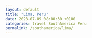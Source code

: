 ```yaml
---
layout: default
title: "Lima, Peru"
date: 2023-07-09 08:00:30 +0100
categories: travel SouthAmerica Peru
permalink: /southamerica/lima/
---
```


